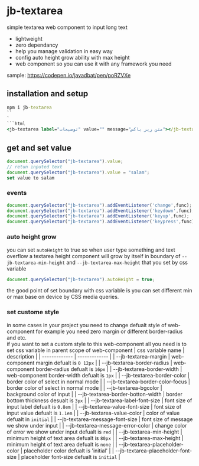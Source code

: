 # jb-textarea

simple textarea web component to input long text

- lightweight
- zero dependancy
- help you manage validation in easy way
- config auto height grow ability with max height
- web component so you can use it with any framework you need

sample: <https://codepen.io/javadbat/pen/poRZVXe>

## installation and setup

```cmd
npm i jb-textarea
``
`
```html
<jb-textarea label="توضیحات" value="" message="متن زیر باکس"></jb-textarea>
```

## get and set value

```js
document.querySelector("jb-textarea").value;
// retun inputed text
document.querySelector("jb-textarea").value = "salam";
set value to salam
```

### events

```js
document.querySelector("jb-textarea").addEventListener('change',func);
document.querySelector("jb-textarea").addEventListener('keydown',func);
document.querySelector("jb-textarea").addEventListener('keyup',func);
document.querySelector("jb-textarea").addEventListener('keypress',func);
```

### auto height grow

you can set `autoHeight` to true so when user type something and text overflow a textarea height component will grow by itself in boundary of `--jb-textarea-min-height` and `--jb-textarea-max-height` that you set by css variable 

```js
document.querySelector("jb-textarea").autoHeight = true;
```

the good point of set boundary with css variable is you can set different min or max base on device by CSS media queries.

### set custome style

in some cases in your project you need to change defualt style of web-component for example you need zero margin or different border-radius and etc.    
if you want to set a custom style to this web-component all you need is to set css variable in parent scope of web-component 
| css variable name                     | description                                                                                   |
| -------------                         | -------------                                                                                 |
| --jb-textarea-margin                  | web-component margin defualt is `0 12px`                                                      |
| --jb-textarea-border-radius           | web-component border-radius defualt is `16px`                                                 |
| --jb-textarea-border-width            | web-component border-width defualt is `1px`                                                   |
| --jb-textarea-border-color            | border color of select in normal mode                                                         |
| --jb-textarea-border-color-focus      | border color of select in normal mode                                                         |
| --jb-textarea-bgcolor                 | background color of input                                                                     |
| --jb-textarea-border-botton-width     | border bottom thickness desualt is `3px`                                                      |
| --jb-textarea-label-font-size         | font size of input label defualt is `0.8em`                                                   |
| --jb-textarea-value-font-size         | font size of input value defualt is `1.1em`                                                   |
| --jb-textarea-value-color             | color of value defualt in `initial`                                                           |
| --jb-textarea-message-font-size       | font size of message we show under input                                                      |
| --jb-textarea-message-error-color     | change color of error we show under input defualt is `red`                                    |
| --jb-textarea-min-height              | minimum height of text area defualt is `80px`                                                 |
| --jb-textarea-max-height              | minimum height of text area defualt is `none`                                                 |
| --jb-textarea-placeholder-color       | placeholder color defualt is 'initial'                                                        |
| --jb-textarea-placeholder-font-size   | placeholder font-size defualt is `initial`                                                    |